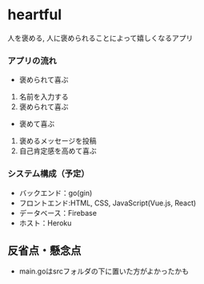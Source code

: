 # heartful
人を褒める, 人に褒められることによって嬉しくなるアプリ

### アプリの流れ
- 褒められて喜ぶ
1. 名前を入力する
2. 褒められて喜ぶ

- 褒めて喜ぶ
1. 褒めるメッセージを投稿
2. 自己肯定感を高めて喜ぶ

### システム構成（予定）
- バックエンド：go(gin)
- フロントエンド:HTML, CSS, JavaScript(Vue.js, React)
- データベース：Firebase
- ホスト：Heroku

## 反省点・懸念点
- main.goはsrcフォルダの下に置いた方がよかったかも

